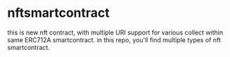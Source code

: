 # nftsmartcontract
this is new nft contract, with multiple URI support for various collect within same ERC712A smartcontract.
in this repo, you'll find multiple types of nft smartcontract. 
